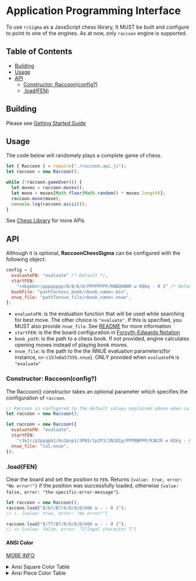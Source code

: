 # Application Programming Interface<!-- omit in toc -->

To use `rcSigma` as a JavaScript chess library, It MUST be built and configure to point to one of the engines. As at now, only `raccoon` engine is supported.

## Table of Contents<!-- omit in toc -->

- [Building](#building)
- [Usage](#usage)
- [API](#api)
  - [Constructor: Raccoon(config?)](#constructor-raccoonconfig)
  - [.load(FEN)](#loadfen)

## Building

Please see [Getting Started Guide](../../../docs/getting_started_guide.md)

## Usage

The code below will randomely plays a complete game of chess.

```js
let { Raccoon } = require("./raccoon.api.js");
let raccoon = new Raccoon();

while (!raccoon.gameOver()) {
  let moves = raccoon.moves();
  let move = moves[Math.floor(Math.random() * moves.length)];
  raccoon.move(move);
  console.log(raccoon.ascii());
}
```

See [Chess Library](#api) for more APIs

## API

Although it is optional, **RaccoonChessSigma** can be configured with the following object:

```js
config = {
  evaluateFN: "evaluate" /* Default */,
  startFEN:
    "rnbqkbnr/pppppppp/8/8/8/8/PPPPPPPP/RNBQKBNR w KQkq - 0 1" /* Default */,
  bookFile: "pathTochess_book/<book_name>.bin",
  nnue_file: "pathTonnue_file/<book_name>.nnue",
};
```

- `evaluateFN`: is the evaluation function that will be used while searching for best move. The other choice is `"evaluate"`. If this is specified, you MUST also provide `nnue_file`. See [README](../../../README.md) for more information
- `startFEN`: is the the board configuration in [Forsyth-Edwards Notation](http://en.wikipedia.org/wiki/Forsyth%E2%80%93Edwards_Notation)
- `book_path`: is the path to a chess book. If not provided, engine calculates opening moves instead of playing book moves.
- `nnue_file`: is the path to the the NNUE evaluation parameters(for instance, `nn-c157e0a5755b.nnue`). ONLY provided when `evaluateFN` is `"evaluate"`

### Constructor: Raccoon(config?)

The Raccoon() constructor takes an optional parameter which specifies the configuration of `raccoon`.

```js
// Raccoon is configured to the default values explained above when called without a parameter
let raccoon = new Raccoon();

let raccoon = new Raccoon({
  evaluateFN: "evaluate",
  startFEN:
    "r3k2r/p1ppqpb1/bn2pnp1/3PN3/1p2P3/2N2Q1p/PPPBBPPP/R3K2R w KQkq - 0 1",
  nnue_file: "lol.nnue",
});
```

### .load(FEN)

Clear the board and set the position to `FEN`. Returns `{value: true, error: "No error!"}` if the position was
successfully loaded, otherwise `{value: false, error: "the-specific-error-message"}`.

```js
let raccoon = new Raccoon();
raccoon.load("8/b7/B7/8/8/8/8/k6K w - - 0 1");
// <. {value: true, error: "No error!"}

raccoon.load("8/T7/B7/8/8/8/8/k6K w - - 0 1");
// => {value: false, error: "Illegal character T"}
```

#### ANSI Color

[MORE INFO](https://github.com/drudru/ansi_up)

<details>
   <summary>Ansi Square Color Table</summary>
   <ul>
      <li>Background Black: \u001b[40m</li>
      <li>Background Red: \u001b[41m</li>
      <li>Background Green: \u001b[42m</li>
      <li>Background Yellow: \u001b[43m</li>
      <li>Background Blue: \u001b[44m</li>
      <li>Background Magenta: \u001b[45m</li>
      <li>Background Cyan: \u001b[46m</li>
      <li>Background White: \u001b[47m</li>
   </ul>
   <ul>
      <li>Background Bright Black: \u001b[40;1m</li>
      <li>Background Bright Red: \u001b[41;1m</li>
      <li>Background  Bright Green: \u001b[42;1m</li>
      <li>Background Bright Yellow: \u001b[43;1m</li>
      <li>Background Bright Blue: \u001b[44;1m</li>
      <li>Background Bright Magenta: \u001b[45;1m</li>
      <li>Background Bright Cyan: \u001b[46;1m</li>
      <li>Background Bright White: \u001b[47;1m</li>
   </ul>
</details>
<details>
   <summary>Ansi Piece Color Table</summary>
   <ul>
      <li>Black: \u001b[30m</li>
      <li>Red: \u001b[31m</li>
      <li>Green: \u001b[32m</li>
      <li>Yellow: \u001b[33m</li>
      <li>Blue: \u001b[34m</li>
      <li>Magenta: \u001b[35m</li>
      <li>Cyan: \u001b[36m</li>
      <li>White: \u001b[37m</li>
   </ul>
   <ul>
      <li>Bright Black: \u001b[30;1m</li>
      <li>Bright Red: \u001b[31;1m</li>
      <li>Bright Green: \u001b[32;1m</li>
      <li>Bright Yellow: \u001b[33;1m</li>
      <li>Bright Blue: \u001b[34;1m</li>
      <li>Bright Magenta: \u001b[35;1m</li>
      <li>Bright Cyan: \u001b[36;1m</li>
      <li>Bright White: \u001b[37;1m</li>
   </ul>
</details>
